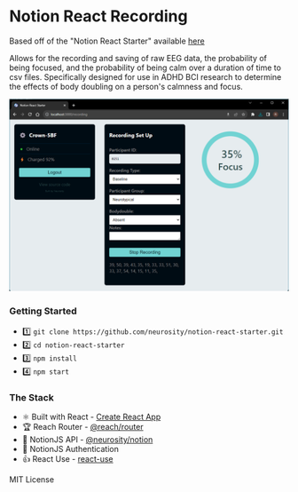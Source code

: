 # Notion React Recording

Based off of the "Notion React Starter" available [here](https://github.com/RyanSchuenke/neurosity-react-recording)

Allows for the recording and saving of raw EEG data, the probability of being focused, and the probability of being calm over a duration of time to csv files.
Specifically designed for use in ADHD BCI research to determine the effects of body doubling on a person's calmness and focus.

![Recording Screenshot](public/notion-react-recording.png)

### Getting Started

- 1️⃣ `git clone https://github.com/neurosity/notion-react-starter.git`
- 2️⃣ `cd notion-react-starter`
- 3️⃣ `npm install`
- 4️⃣ `npm start`

### The Stack

- ⚛️ Built with React - [Create React App](https://github.com/facebook/create-react-app)
- 🏆 Reach Router - [@reach/router](https://reach.tech/router)
- 🤯 NotionJS API - [@neurosity/notion](https://github.com/neurosity/notion-js)
- 🔑 NotionJS Authentication
- 👍 React Use - [react-use](https://github.com/streamich/react-use)

MIT License
